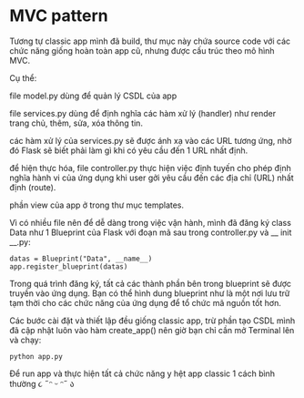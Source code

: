 # MVC pattern
Tương tự classic app mình đã build, thư mục này chứa source code với các chức năng giống hoàn toàn app cũ, nhưng được cấu trúc theo mô hình MVC.

Cụ thể: 

file model.py dùng để quản lý CSDL của app

file services.py dùng để định nghĩa các hàm xử lý (handler) như render trang chủ, thêm, sửa, xóa thông tin.

các hàm xử lý của services.py sẽ được ánh xạ vào các URL tương ứng, nhờ đó Flask sẽ biết phải làm gì khi có yêu cầu đến 1 URL nhất định.

để hiện thực hóa, file controller.py thực hiện việc định tuyến cho phép định nghĩa hành vi của ứng dụng khi user gởi yêu cầu đến các địa chỉ (URL) nhất định (route).

phần view của app ở trong thư mục templates.

Vì có nhiều file nên để dễ dàng trong việc vận hành, mình đã đăng ký class Data như 1 Blueprint của Flask với đoạn mã sau trong controller.py và __ init __.py:
   ```
   datas = Blueprint("Data", __name__)
   app.register_blueprint(datas)
   ```
 Trong quá trình đăng ký, tất cả các thành phần bên trong blueprint sẽ được truyền vào ứng dụng. Bạn có thể hình dung blueprint như là một nơi lưu trữ tạm thời cho các chức năng của ứng dụng để tổ chức mã nguồn tốt hơn.

 Các bước cài đặt và thiết lập đều giống classic app, trừ phần tạo CSDL mình đã cập nhật luôn vào hàm create_app() nên giờ bạn chỉ cần mở Terminal lên và chạy:
   ```
   python app.py
   ```
Để run app và thực hiện tất cả chức năng y hệt app classic 1 cách bình thường ૮ ˶ᵔ ᵕ ᵔ˶ ა
